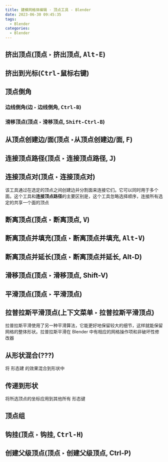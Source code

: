 ```yaml
---
title: 建模网格体编辑 · 顶点工具 - Blender
date: 2023-06-30 09:45:35
tags:
  - Blender
categories:
  - Blender
---
```


## 挤出顶点(顶点 ‣ 挤出顶点, <kbd>Alt-E</kbd>)

## 挤出到光标(<kbd>Ctrl-鼠标右键</kbd>)

## 顶点倒角

### 边线倒角(边 ‣ 边线倒角, <kbd>Ctrl-B</kbd>)

### 滑移顶点(顶点 ‣ 滑移顶点, <kbd>Shift-Ctrl-B</kbd>)

## 从顶点创建边/面(顶点 ‣从顶点创建边/面, <kbd>F</kbd>)

## 连接顶点路径(顶点 ‣ 连接顶点路径, <kbd>J</kbd>)

## 连接顶点对(顶点 ‣ 连接顶点对)

该工具通过在选定的顶点之间创建边并分割面来连接它们。它可以同时用于多个面。这个工具和**连接顶点路径**的主要区别是，这个工具忽略选择顺序，连接所有选定的共享一个面的顶点

## 断离顶点(顶点 ‣ 断离顶点, <kbd>V</kbd>)

## 断离顶点并填充(顶点 ‣ 断离顶点并填充, <kbd>Alt-V</kbd>)

## 断离顶点并延长(顶点 ‣ 断离顶点并延长, Alt-D)

## 滑移顶点(顶点 ‣ 滑移顶点, Shift-V)

## 平滑顶点(顶点 ‣ 平滑顶点)

## 拉普拉斯平滑顶点(上下文菜单 ‣ 拉普拉斯平滑顶点)

拉普拉斯平滑使用了另一种平滑算法，它能更好地保留较大的细节，这样就能保留网格的整体形状。拉普拉斯平滑在 Blender 中有相应的网格操作项和非破坏性修改器

## 从形状混合(???)

将 形态建 的效果混合到形状中

## 传递到形状

将所选顶点的坐标应用到其他所有 形态键

## 顶点组

## 钩挂(顶点 ‣ 钩挂, <kbd>Ctrl-H</kbd>)

## 创建父级顶点(顶点 ‣ 创建父级顶点, Ctrl-P)


